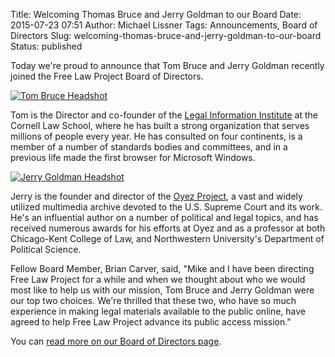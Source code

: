 Title: Welcoming Thomas Bruce and Jerry Goldman to our Board
Date: 2015-07-23 07:51
Author: Michael Lissner
Tags: Announcements, Board of Directors
Slug: welcoming-thomas-bruce-and-jerry-goldman-to-our-board
Status: published

Today we're proud to announce that Tom Bruce and Jerry Goldman recently
joined the Free Law Project Board of Directors.

<div class="media">
  <div class="media-left pull-left">
    <a href="http://www.lawschool.cornell.edu/faculty/bio.cfm?id=188">
      <img class="media-object" src="{filename}/images/tom-bruce-b-w-150x150.jpeg" alt="Tom Bruce Headshot">
    </a>
  </div>
  <div class="media-body">
    <p>Tom is the Director and co-founder of the <a href="http://www.law.cornell.edu/">Legal Information Institute</a> at the Cornell Law School, where
       he has built a strong organization that serves millions of people every
       year. He has consulted on four continents, is a member of a number of
       standards bodies and committees, and in a previous life made the first
       browser for Microsoft Windows.</p>
  </div>
</div>


<div class="media">
  <div class="media-left pull-left">
    <a href="https://www.kentlaw.iit.edu/faculty/full-time-faculty/jerry-goldman">
      <img class="media-object" src="{filename}/images/jerry-goldman-bw.jpeg" alt="Jerry Goldman Headshot">
    </a>
  </div>
  <div class="media-body">
    <p>Jerry is the founder and director of the <a href="http://www.oyez.org">Oyez Project</a>, a vast and widely utilized multimedia archive devoted to the U.S. Supreme Court and its work. He's an influential author on a number of political and legal topics, and has received numerous awards for his efforts at Oyez and as a professor at both Chicago-Kent College of Law, and Northwestern University's Department of Political Science.</p>
  </div>
</div>


Fellow Board Member, Brian Carver, said, "Mike and I have been directing
Free Law Project for a while and when we thought about who we would most
like to help us with our mission, Tom Bruce and Jerry Goldman were our
top two choices. We're thrilled that these two, who have so much
experience in making legal materials available to the public online,
have agreed to help Free Law Project advance its public access mission."

You can [read more on our Board of Directors
page](/team/).




